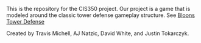 This is the repository for the CIS350 project. Our project is a game that is modeled around the classic tower defense gameplay structure. 
See [Bloons Tower Defense](https://en.wikipedia.org/wiki/Bloons_Tower_Defense)

Created by Travis Michell, AJ Natzic, David White, and Justin Tokarczyk.
